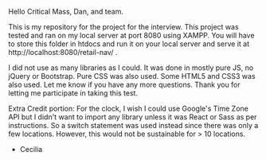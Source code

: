 Hello Critical Mass, Dan, and team.

This is my repository for the project for the interview.
This project was tested and ran on my local server at port 8080 using XAMPP.  You will have to store this folder in htdocs and run it on your local server and serve it at http://localhost:8080/retail-nav/ .

I did not use as many libraries as I could. It was done in mostly pure JS, no jQuery or Bootstrap. Pure CSS was also used.
Some HTML5 and CSS3 was also used. Let me know if you have any more questions. Thank you for letting me participate in taking this test.

Extra Credit portion: 
For the clock, I wish I could use Google's Time Zone API but I didn't want to import any library unless it was React or Sass as per instructions. So a switch statement was used instead since there was only a few locations. However, this would not be sustainable for > 10 locations.

- Cecilia
